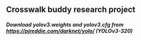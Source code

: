 ## Crosswalk buddy research project

##### Download yolov3.weights and yolov3.cfg from https://pjreddie.com/darknet/yolo/ (YOLOv3-320)
